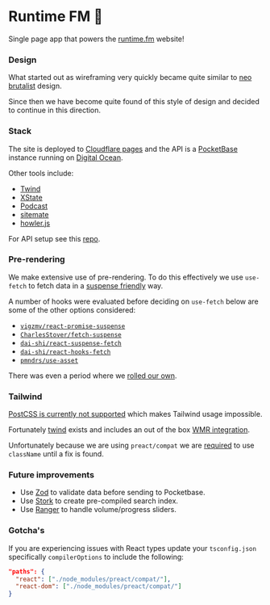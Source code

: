 # Runtime FM 🎤

Single page app that powers the [runtime.fm](https://runtime.fm) website! 

### Design

What started out as wireframing very quickly became quite similar to [neo brutalist](https://bootcamp.uxdesign.cc/the-neubrutalism-or-neo-brutalism-ui-design-trend-641714825fed) design.

Since then we have become quite found of this style of design and decided to continue in this direction.

### Stack

The site is deployed to [Cloudflare pages](https://pages.cloudflare.com/) and the API is a [PocketBase](https://pocketbase.io/) instance running on [Digital Ocean](https://www.digitalocean.com/).

Other tools include:

- [Twind](https://twind.dev/)
- [XState](https://xstate.js.org/)
- [Podcast](https://github.com/maxnowack/node-podcast)
- [sitemate](https://github.com/ekalinin/sitemap.js)
- [howler.js](https://howlerjs.com/)

For API setup see this [repo](https://github.com/chopfitzroy/api.coffeeandcode.app).

### Pre-rendering

We make extensive use of pre-rendering. To do this effectively we use `use-fetch` to fetch data in a [suspense friendly](https://github.com/preactjs/wmr/tree/main/packages/preact-iso#prerenderjs) way.

A number of hooks were evaluated before deciding on `use-fetch` below are some of the other options considered:

- [`vigzmv/react-promise-suspense`](https://github.com/vigzmv/react-promise-suspense)
- [`CharlesStover/fetch-suspense`](https://github.com/CharlesStover/fetch-suspense)
- [`dai-shi/react-suspense-fetch`](https://github.com/dai-shi/react-suspense-fetch)
- [`dai-shi/react-hooks-fetch`](https://github.com/dai-shi/react-hooks-fetch)
- [`pmndrs/use-asset`](https://github.com/pmndrs/use-asset)

There was even a period where we [rolled our own](https://github.com/preactjs/wmr/discussions/950).

### Tailwind

[PostCSS is currently not supported](https://github.com/preactjs/wmr/issues/250) which makes Tailwind usage impossible.

Fortunately [twind](https://twind.dev/) exists and includes an out of the box [WMR integration](https://twind.dev/usage-guides/wmr.html).

Unfortunately because we are using `preact/compat` we are [required](https://github.com/tw-in-js/use-twind-with/pull/21) to use `className` until a fix is found.

### Future improvements

- Use [Zod](https://zod.dev/) to validate data before sending to Pocketbase.
- Use [Stork](https://stork-search.net/) to create pre-compiled search index.
- Use [Ranger](https://github.com/TanStack/ranger) to handle volume/progress sliders.

### Gotcha's

If you are experiencing issues with React types update your `tsconfig.json` specifically `compilerOptions` to include the following:

```json
"paths": {
  "react": ["./node_modules/preact/compat/"],
  "react-dom": ["./node_modules/preact/compat/"]
}
```
